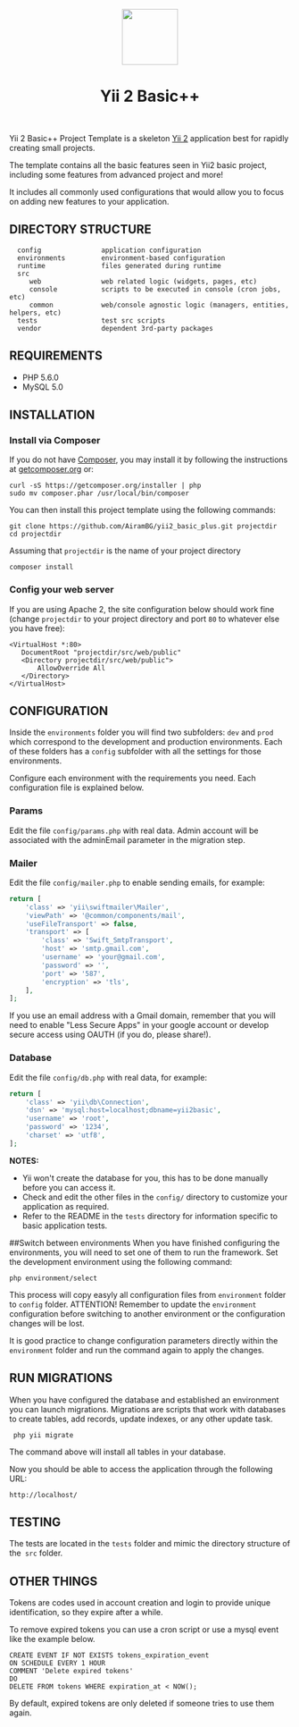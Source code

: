 <p align="center">
    <a href="https://github.com/yiisoft" target="_blank">
        <img src="https://avatars0.githubusercontent.com/u/993323" height="100px">
    </a>
    <h1 align="center">Yii 2 Basic++</h1>
    <br>
</p>

Yii 2 Basic++ Project Template is a skeleton [Yii 2](http://www.yiiframework.com/) application best for
rapidly creating small projects.

The template contains all the basic features seen in Yii2 basic project, including some features from advanced project and more!

It includes all commonly used configurations that would allow you to focus on adding new
features to your application.


DIRECTORY STRUCTURE
-------------------
      config               application configuration
      environments         environment-based configuration
      runtime              files generated during runtime
      src 
         web               web related logic (widgets, pages, etc)
         console           scripts to be executed in console (cron jobs, etc)
         common            web/console agnostic logic (managers, entities, helpers, etc) 
      tests                test src scripts 
      vendor               dependent 3rd-party packages



REQUIREMENTS
------------

* PHP 5.6.0
* MySQL 5.0


INSTALLATION
------------

### Install via Composer

If you do not have [Composer](http://getcomposer.org/), you may install it by following the instructions
at [getcomposer.org](http://getcomposer.org/doc/00-intro.md#installation-nix) or:
~~~
curl -sS https://getcomposer.org/installer | php
sudo mv composer.phar /usr/local/bin/composer
~~~


You can then install this project template using the following commands:
~~~
git clone https://github.com/AiramBG/yii2_basic_plus.git projectdir
cd projectdir
~~~
Assuming that `projectdir` is the name of your project directory

~~~
composer install
~~~

### Config your web server
If you are using Apache 2, the site configuration below should work fine (change `projectdir` to your project directory and port `80` to whatever else you have free):
~~~
<VirtualHost *:80>
   DocumentRoot "projectdir/src/web/public"
   <Directory projectdir/src/web/public">
       AllowOverride All
   </Directory>
</VirtualHost>
~~~


CONFIGURATION
-------------
Inside the `environments` folder you will find two subfolders: `dev` and `prod` which correspond to the development and production environments. Each of these folders has a `config` subfolder with all the settings for those environments.

Configure each environment with the requirements you need. Each configuration file is explained below.

### Params
Edit the file `config/params.php` with real data. Admin account will be associated with the adminEmail parameter in the migration step.

### Mailer
Edit the file `config/mailer.php` to enable sending emails, for example:

```php
return [
    'class' => 'yii\swiftmailer\Mailer',
    'viewPath' => '@common/components/mail',
    'useFileTransport' => false,
    'transport' => [
        'class' => 'Swift_SmtpTransport',
        'host' => 'smtp.gmail.com',
        'username' => 'your@gmail.com',
        'password' => '',
        'port' => '587',
        'encryption' => 'tls',
    ],
];
```
If you use an email address with a Gmail domain, remember that you will need to enable "Less Secure Apps" in your google account or develop secure access using OAUTH (if you do, please share!).

### Database
Edit the file `config/db.php` with real data, for example:

```php
return [
    'class' => 'yii\db\Connection',
    'dsn' => 'mysql:host=localhost;dbname=yii2basic',
    'username' => 'root',
    'password' => '1234',
    'charset' => 'utf8',
];
```

**NOTES:**
- Yii won't create the database for you, this has to be done manually before you can access it.
- Check and edit the other files in the `config/` directory to customize your application as required.
- Refer to the README in the `tests` directory for information specific to basic application tests.

##Switch between environments
When you have finished configuring the environments, you will need to set one of them to run the framework.
Set the development environment using the following command:
~~~
php environment/select
~~~

This process will copy easyly all configuration files from `environment` folder to `config` folder.
ATTENTION! Remember to update the `environment` configuration before switching to another environment or the configuration changes will be lost.

It is good practice to change configuration parameters directly within the `environment` folder and run the command again to apply the changes.

RUN MIGRATIONS
--------------
When you have configured the database and established an environment you can launch migrations. Migrations are scripts that work with databases to create tables, add records, update indexes, or any other update task.
~~~
 php yii migrate
~~~
The command above will install all tables in your database.


Now you should be able to access the application through the following URL:
~~~
http://localhost/
~~~

TESTING
-------
The tests are located in the `tests` folder and mimic the directory structure of the` src` folder.

OTHER THINGS
------
Tokens are codes used in account creation and login to provide unique identification, so they expire after a while.

To remove expired tokens you can use a cron script or use a mysql event like the example below.
```mysql
CREATE EVENT IF NOT EXISTS tokens_expiration_event
ON SCHEDULE EVERY 1 HOUR
COMMENT 'Delete expired tokens'
DO
DELETE FROM tokens WHERE expiration_at < NOW();
```
By default, expired tokens are only deleted if someone tries to use them again.